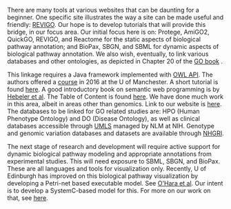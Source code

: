 There are many tools at various websites that can be daunting for a beginner. One specific site illustrates the way a site can be made useful and friendly: [REVIGO](http://revigo.irb.hr/). Our hope is to develop tutorials that will provide this bridge, in our focus area. Our initial focus here is on: Protege, AmiGO2, QuickGO, REVIGO, and Reactome for the static aspects of biological pathway annotation; and BioPax, SBGN, and SBML for dynamic aspects of biological pathway annotation. We also wish, eventually, to link various databases and other ontologies, as depicted in Chapter 20 of the [GO book](https://link.springer.com/content/pdf/10.1007%2F978-1-4939-3743-1.pdf) .

This linkage requires a Java framework implemented with [OWL API](http://www.semantic-web-journal.net/sites/default/files/swj107_2.pdf). The authors offered a [course](http://syllabus.cs.manchester.ac.uk/pgt/2017/COMP62342/introduction-owl-api-msc.pdf) in 2016 at the U of Manchester. A short tutorial is found [here](https://github.com/owlcs/owlapi/wiki/Tutorial:-A-starter%27s-starter). A good introductory book on semantic web programming is by [Hebeler et al](https://www.amazon.com/Semantic-Web-Programming-John-Hebeler/dp/047041801X/ref=sr_1_1?s=books&ie=UTF8&qid=1541098931&sr=1-1&keywords=semantic+web+programming). The Table of Content is found [here](https://sisis.rz.htw-berlin.de/inh2009/12372048.pdf). We have done much work in this area, albeit in areas other than genomics. Link to our website is [here](http://semanticweb.fau.edu/). The databases to be linked for GO related studies are: HPO (Human Phenotype Ontology) and DO (Disease Ontology), as well as clinical databases accessible through [UMLS](https://www.nlm.nih.gov/research/umls/) managed by NLM at NIH. Genotype and genomic variation databases and datasets are available through [NHGRI](https://www.genome.gov/). 

The next stage of research and development will require active support for dynamic biological pathway modeling and appropriate annotations from experimental studies. This will need exposure to SBML, SBGN, and BioPax. These are all languages and tools for visualization only. Recently, U of Edinburgh has improved on this biological pathway visualization by developing a Petri-net based executable model. See [O'Hara et al](https://www.ncbi.nlm.nih.gov/pmc/articles/PMC4980033/). Our intent is to develop a SystemC-based model for this. For more on our work on that, see [here](https://github.com/shankar4/Functional-Model). 
